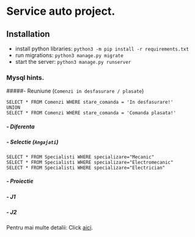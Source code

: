 # Service auto project.

## Installation
- install python libraries: `python3 -m pip install -r requirements.txt `
- run migrations: `python3 manage.py migrate`
- start the server: `python3 manage.py runserver`


### Mysql hints.

#####- Reuniune  (`Comenzi in desfasurare / plasate`)
  
    SELECT * FROM Comenzi WHERE stare_comanda = 'In desfasurare!'  
    UNION  
    SELECT * FROM Comenzi WHERE stare_comanda = 'Comanda plasata!'
##### - Diferenta
##### - Selectie (`Angajati`)  
    SELECT * FROM Specialisti WHERE specializare="Mecanic"  
    SELECT * FROM Specialisti WHERE specializare="Electromecanic"  
    SELECT * FROM Specialisti WHERE specializare="Electrician"
##### - Proiectie
##### - J1
##### - J2


Pentru mai multe detalii: Click [aici](https://github.com/Elisei123/sgbd_proiect_service_auto/blob/master/web_interface/views.py).